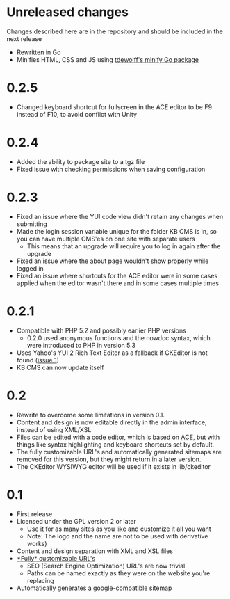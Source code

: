 # Unreleased changes #
<!--
-->
Changes described here are in the repository and should be included in the next release
  * Rewritten in Go
  * Minifies HTML, CSS and JS using [tdewolff's minify Go package](https://github.com/tdewolff/minify/)

# 0.2.5 #
  * Changed keyboard shortcut for fullscreen in the ACE editor to be F9 instead of F10, to avoid conflict with Unity

# 0.2.4 #
  * Added the ability to package site to a tgz file
  * Fixed issue with checking permissions when saving configuration

# 0.2.3 #
  * Fixed an issue where the YUI code view didn't retain any changes when submitting
  * Made the login session variable unique for the folder KB CMS is in, so you can have multiple CMS'es on one site with separate users
    * This means that an upgrade will require you to log in again after the upgrade
  * Fixed an issue where the about page wouldn't show properly while logged in
  * Fixed an issue where shortcuts for the ACE editor were in some cases applied when the editor wasn't there and in some cases multiple times

# 0.2.1 #
  * Compatible with PHP 5.2 and possibly earlier PHP versions
    * 0.2.0 used anonymous functions and the nowdoc syntax, which were introduced to PHP in version 5.3
  * Uses Yahoo's YUI 2 Rich Text Editor as a fallback if CKEditor is not found ([issue 1](https://code.google.com/p/kbcms/issues/detail?id=1))
  * KB CMS can now update itself

# 0.2 #
  * Rewrite to overcome some limitations in version 0.1.
  * Content and design is now editable directly in the admin interface, instead of using XML/XSL
  * Files can be edited with a code editor, which is based on [ACE](http://ace.ajax.org/), but with things like syntax highlighting and keyboard shortcuts set by default.
  * The fully customizable URL's and automatically generated sitemaps are removed for this version, but they might return in a later version.
  * The CKEditor WYSIWYG editor will be used if it exists in lib/ckeditor

# 0.1 #
  * First release
  * Licensed under the GPL version 2 or later
    * Use it for as many sites as you like and customize it all you want
    * Note: The logo and the name are not to be used with derivative works)
  * Content and design separation with XML and XSL files
  * [\*Fully\* customizable URL's](CustomURLs.md)
    * SEO (Search Engine Optimization) URL's are now trivial
    * Paths can be named exactly as they were on the website you're replacing
  * Automatically generates a google-compatible sitemap
